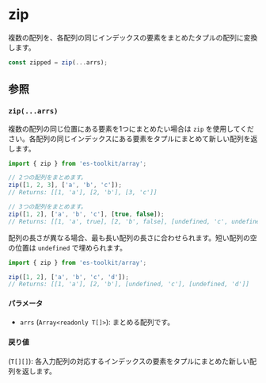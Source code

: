 # zip

複数の配列を、各配列の同じインデックスの要素をまとめたタプルの配列に変換します。

```typescript
const zipped = zip(...arrs);
```

## 参照

### `zip(...arrs)`

複数の配列の同じ位置にある要素を1つにまとめたい場合は `zip` を使用してください。各配列の同じインデックスにある要素をタプルにまとめて新しい配列を返します。

```typescript
import { zip } from 'es-toolkit/array';

// 2つの配列をまとめます。
zip([1, 2, 3], ['a', 'b', 'c']);
// Returns: [[1, 'a'], [2, 'b'], [3, 'c']]

// 3つの配列をまとめます。
zip([1, 2], ['a', 'b', 'c'], [true, false]);
// Returns: [[1, 'a', true], [2, 'b', false], [undefined, 'c', undefined]]
```

配列の長さが異なる場合、最も長い配列の長さに合わせられます。短い配列の空の位置は `undefined` で埋められます。

```typescript
import { zip } from 'es-toolkit/array';

zip([1, 2], ['a', 'b', 'c', 'd']);
// Returns: [[1, 'a'], [2, 'b'], [undefined, 'c'], [undefined, 'd']]
```

#### パラメータ

- `arrs` (`Array<readonly T[]>`): まとめる配列です。

#### 戻り値

(`T[][]`): 各入力配列の対応するインデックスの要素をタプルにまとめた新しい配列を返します。
